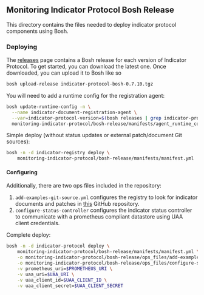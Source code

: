 ## Monitoring Indicator Protocol Bosh Release

This directory contains the files needed to deploy indicator protocol components
using Bosh.

### Deploying

The [releases](https://github.com/pivotal/monitoring-indicator-protocol/releases)
page contains a Bosh release for each version of Indicator Protocol.
To get started, you can download the latest one.
Once downloaded, you can upload it to Bosh like so
```bash
bosh upload-release indicator-protocol-bosh-0.7.10.tgz
```

You will need to add a runtime config for the registration agent:
```bash
bosh update-runtime-config -n \
  --name indicator-document-registration-agent \
  --var=indicator-protocol-version=$(bosh releases | grep indicator-protocol -m1 | cut -f2) \
  monitoring-indicator-protocol/bosh-release/manifests/agent_runtime_config.yml
```

Simple deploy (without status updates or external patch/document Git sources):
```bash
bosh -n -d indicator-registry deploy \
    monitoring-indicator-protocol/bosh-release/manifests/manifest.yml
```

#### Configuring

Additionally, there are two ops files included in the repository:

1. `add-examples-git-source.yml` configures the registry to look for indicator
documents and patches in
[this](https://github.com/pivotal/indicator-protocol-examples)
GitHub repository.
1. `configure-status-controller` configures the indicator status controller to
communicate with a prometheus compliant datastore using UAA client credentials.

Complete deploy:
```bash
bosh -n -d indicator-protocol deploy \
    monitoring-indicator-protocol/bosh-release/manifests/manifest.yml \
    -o monitoring-indicator-protocol/bosh-release/ops_files/add-examples-git-source.yml \
    -o monitoring-indicator-protocol/bosh-release/ops_files/configure-status-controller.yml \
    -v prometheus_uri=$PROMETHEUS_URI \
    -v uaa_uri=$UAA_URI \
    -v uaa_client_id=$UAA_CLIENT_ID \
    -v uaa_client_secret=$UAA_CLIENT_SECRET
```
